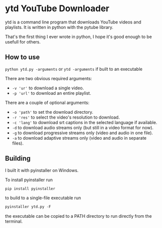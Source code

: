 # ytd YouTube Downloader

ytd is a command line program that downloads YouTube videos and playlists. It is written in python with the pytube library.

That's the first thing I ever wrote in python, I hope it's good enough to be usefull for others.

## How to use

`python ytd.py -arguments` or `ytd -arguments` if built to an executable

There are two obvious required arguments:

* `-v 'ur'` to download a single video.
* `-p 'url'` to download an entire playlist.

There are a couple of optional arguments:

* `-o 'path'` to set the download directory.
* `-r 'res'` to select the video's resolution to download.
* `-c 'lang'` to download srt captions in the selected language if available.
* `-d` to download audio streams only (but still in a video format for now).
* `-g` to download progressive streams only (video and audio in one file).
* `-a` to download adaptive streams only (video and audio in separate files).

## Building

I built it with pyinstaller on Windows.

To install pyinstaller run 
```python
pip install pyinstaller
```
to build to a single-file executable run
```python
pyinstaller ytd.py -F
```
the executable can be copied to a PATH directory to run directly from the terminal.
